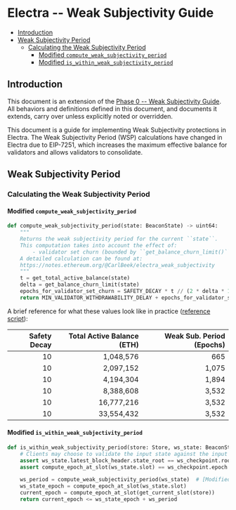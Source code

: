# Electra -- Weak Subjectivity Guide

<!-- mdformat-toc start --slug=github --no-anchors --maxlevel=6 --minlevel=2 -->

- [Introduction](#introduction)
- [Weak Subjectivity Period](#weak-subjectivity-period)
  - [Calculating the Weak Subjectivity Period](#calculating-the-weak-subjectivity-period)
    - [Modified `compute_weak_subjectivity_period`](#modified-compute_weak_subjectivity_period)
    - [Modified `is_within_weak_subjectivity_period`](#modified-is_within_weak_subjectivity_period)

<!-- mdformat-toc end -->

## Introduction

This document is an extension of the [Phase 0 -- Weak Subjectivity
Guide](../phase0/weak-subjectivity.md). All behaviors and definitions defined in this document, and
documents it extends, carry over unless explicitly noted or overridden.

This document is a guide for implementing Weak Subjectivity protections in Electra. The Weak
Subjectivity Period (WSP) calculations have changed in Electra due to EIP-7251, which increases the
maximum effective balance for validators and allows validators to consolidate.

## Weak Subjectivity Period

### Calculating the Weak Subjectivity Period

#### Modified `compute_weak_subjectivity_period`

```python
def compute_weak_subjectivity_period(state: BeaconState) -> uint64:
    """
    Returns the weak subjectivity period for the current ``state``.
    This computation takes into account the effect of:
        - validator set churn (bounded by ``get_balance_churn_limit()`` per epoch)
    A detailed calculation can be found at:
    https://notes.ethereum.org/@CarlBeek/electra_weak_subjectivity
    """
    t = get_total_active_balance(state)
    delta = get_balance_churn_limit(state)
    epochs_for_validator_set_churn = SAFETY_DECAY * t // (2 * delta * 100)
    return MIN_VALIDATOR_WITHDRAWABILITY_DELAY + epochs_for_validator_set_churn
```

A brief reference for what these values look like in practice ([reference
script](https://gist.github.com/jtraglia/457fd9ae7d2080fef1e4034a39b80c46)):

| Safety Decay | Total Active Balance (ETH) | Weak Sub. Period (Epochs) |
| -----------: | -------------------------: | ------------------------: |
|           10 |                  1,048,576 |                       665 |
|           10 |                  2,097,152 |                     1,075 |
|           10 |                  4,194,304 |                     1,894 |
|           10 |                  8,388,608 |                     3,532 |
|           10 |                 16,777,216 |                     3,532 |
|           10 |                 33,554,432 |                     3,532 |

#### Modified `is_within_weak_subjectivity_period`

```python
def is_within_weak_subjectivity_period(store: Store, ws_state: BeaconState, ws_checkpoint: Checkpoint) -> bool:
    # Clients may choose to validate the input state against the input Weak Subjectivity Checkpoint
    assert ws_state.latest_block_header.state_root == ws_checkpoint.root
    assert compute_epoch_at_slot(ws_state.slot) == ws_checkpoint.epoch

    ws_period = compute_weak_subjectivity_period(ws_state)  # [Modified in Electra]
    ws_state_epoch = compute_epoch_at_slot(ws_state.slot)
    current_epoch = compute_epoch_at_slot(get_current_slot(store))
    return current_epoch <= ws_state_epoch + ws_period
```
